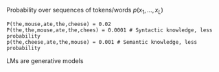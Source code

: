Probability over sequences of tokens/words $p(x_{1},\dots,x_{L})$


```
P(the,mouse,ate,the,cheese) = 0.02
P(the,the,mouse,ate,the,chees) = 0.0001 # Syntactic knowledge, less probability
p(the,cheese,ate,the,mouse) = 0.001 # Semantic knowledge, less probability
```

LMs are generative models




